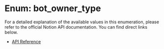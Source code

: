 # Enum: bot_owner_type

For a detailed explanation of the available values in this enumeration, please refer to the official Notion API documentation. You can find direct links below.

- [API Reference](https://developers.notion.com/reference/user#bots)
